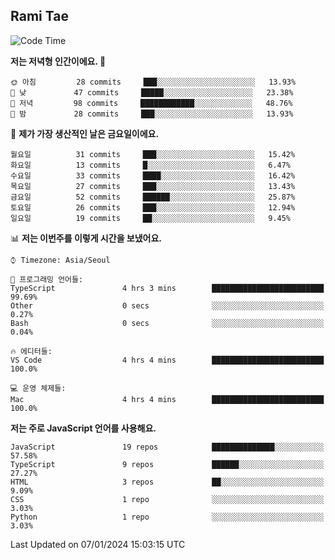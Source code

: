 ## Rami Tae

<!--START_SECTION:waka-->
![Code Time](http://img.shields.io/badge/Code%20Time-1%2C337%20hrs%2014%20mins-blue)

**저는 저녁형 인간이에요. 🦉** 

```text
🌞 아침         28 commits     ███░░░░░░░░░░░░░░░░░░░░░░   13.93% 
🌆 낮　         47 commits     █████░░░░░░░░░░░░░░░░░░░░   23.38% 
🌃 저녁         98 commits     ████████████░░░░░░░░░░░░░   48.76% 
🌙 밤　         28 commits     ███░░░░░░░░░░░░░░░░░░░░░░   13.93%

```
📅 **제가 가장 생산적인 날은 금요일이에요.** 

```text
월요일          31 commits     ███░░░░░░░░░░░░░░░░░░░░░░   15.42% 
화요일          13 commits     █░░░░░░░░░░░░░░░░░░░░░░░░   6.47% 
수요일          33 commits     ████░░░░░░░░░░░░░░░░░░░░░   16.42% 
목요일          27 commits     ███░░░░░░░░░░░░░░░░░░░░░░   13.43% 
금요일          52 commits     ██████░░░░░░░░░░░░░░░░░░░   25.87% 
토요일          26 commits     ███░░░░░░░░░░░░░░░░░░░░░░   12.94% 
일요일          19 commits     ██░░░░░░░░░░░░░░░░░░░░░░░   9.45%

```


📊 **저는 이번주를 이렇게 시간을 보냈어요.** 

```text
⌚︎ Timezone: Asia/Seoul

💬 프로그래밍 언어들: 
TypeScript               4 hrs 3 mins        █████████████████████████   99.69% 
Other                    0 secs              ░░░░░░░░░░░░░░░░░░░░░░░░░   0.27% 
Bash                     0 secs              ░░░░░░░░░░░░░░░░░░░░░░░░░   0.04%

🔥 에디터들: 
VS Code                  4 hrs 4 mins        █████████████████████████   100.0%

💻 운영 체제들: 
Mac                      4 hrs 4 mins        █████████████████████████   100.0%

```

**저는 주로 JavaScript 언어를 사용해요.** 

```text
JavaScript               19 repos            ██████████████░░░░░░░░░░░   57.58% 
TypeScript               9 repos             ██████░░░░░░░░░░░░░░░░░░░   27.27% 
HTML                     3 repos             ██░░░░░░░░░░░░░░░░░░░░░░░   9.09% 
CSS                      1 repo              ░░░░░░░░░░░░░░░░░░░░░░░░░   3.03% 
Python                   1 repo              ░░░░░░░░░░░░░░░░░░░░░░░░░   3.03%

```



 Last Updated on 07/01/2024 15:03:15 UTC
<!--END_SECTION:waka-->
